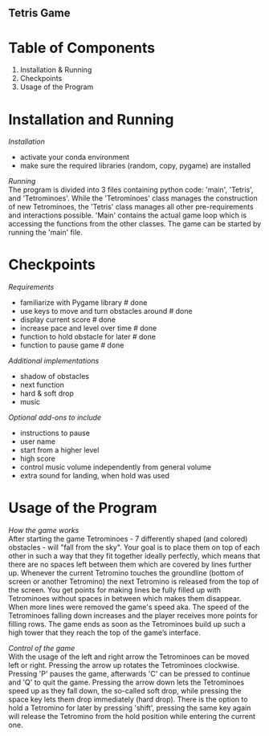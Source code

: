 ## Tetris Game 


# Table of Components 

1. Installation & Running 
2. Checkpoints 
3. Usage of the Program 


# Installation and Running 

*Installation* 
- activate your conda environment 
- make sure the required libraries (random, copy, pygame) are installed 
 
*Running*   
The program is divided into 3 files containing python code: 'main', 'Tetris', and 'Tetrominoes'. While the 'Tetrominoes' class manages the construction of new Tetrominoes, the 'Tetris' class manages all other pre-requirements and interactions possible. 'Main' contains the actual game loop which is accessing the functions from the other classes. The game can be started by running the 'main' file. 


# Checkpoints 

*Requirements* 
- familiarize with Pygame library             # done 
- use keys to move and turn obstacles around  # done 
- display current score                       # done 
- increase pace and level over time           # done     
- function to hold obstacle for later         # done 
- function to pause game                      # done 

*Additional implementations* 
- shadow of obstacles 
- next function 
- hard & soft drop 
- music 

*Optional add-ons to include* 
- instructions to pause 
- user name 
- start from a higher level 
- high score 
- control music volume independently from general volume 
- extra sound for landing, when hold was used 


# Usage of the Program 

*How the game works*   
After starting the game Tetrominoes - 7 differently shaped (and colored) obstacles - will "fall from the sky". Your goal is to place them on top of each other in such a way that they fit together ideally perfectly, which means that there are no spaces left between them which are covered by lines further up. Whenever the current Tetromino touches the groundline (bottom of screen or another Tetromino) the next Tetromino is released from the top of the screen. You get points for making lines be fully filled up with Tetrominoes without spaces in between which makes them disappear. When more lines were removed the game's speed aka. The speed of the Tetrominoes falling down increases and the player receives more points for filling rows. The game ends as soon as the Tetrominoes build up such a high tower that they reach the top of the game’s interface.  

*Control of the game*   
With the usage of the left and right arrow the Tetrominoes can be moved left or right. Pressing the arrow up rotates the Tetrominoes clockwise. Pressing 'P' pauses the game, afterwards 'C' can be pressed to continue and 'Q' to quit the game. Pressing the arrow down lets the Tetrominoes speed up as they fall down, the so-called soft drop, while pressing the space key lets them drop immediately (hard drop). There is the option to hold a Tetromino for later by pressing 'shift', pressing the same key again will release the Tetromino from the hold position while entering the current one.  